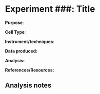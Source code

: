 # Experiment ###: Title

**Purpose**: 


**Cell Type**: 


**Instrument/techniques**: 


**Data produced:** 


**Analysis:** 


**References/Resources:** 


## Analysis notes

